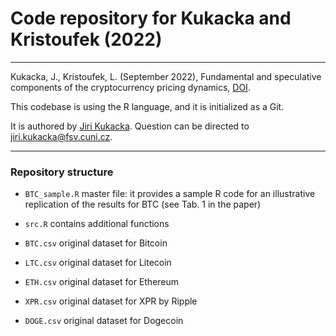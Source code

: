 # Code repository for Kukacka and Kristoufek (2022)

---

Kukacka, J., Kristoufek, L. (September 2022), Fundamental and speculative components of the cryptocurrency pricing dynamics, [DOI](http://dx.doi.org/10.2139/ssrn.4133394).

This codebase is using the R language, and it is initialized as a Git.

It is authored by [Jiri Kukacka](https://ies.fsv.cuni.cz/en/staff/kukacka). Question can be directed to [jiri.kukacka@fsv.cuni.cz](jiri.kukacka@fsv.cuni.cz).

---

### Repository structure

* `BTC_sample.R`    master file: it provides a sample R code for an illustrative replication of the results for BTC (see Tab. 1 in the paper)

* `src.R`           contains additional functions

* `BTC.csv`         original dataset for Bitcoin

* `LTC.csv`         original dataset for Litecoin

* `ETH.csv`         original dataset for Ethereum

* `XPR.csv`         original dataset for XPR by Ripple

* `DOGE.csv`        original dataset for Dogecoin




